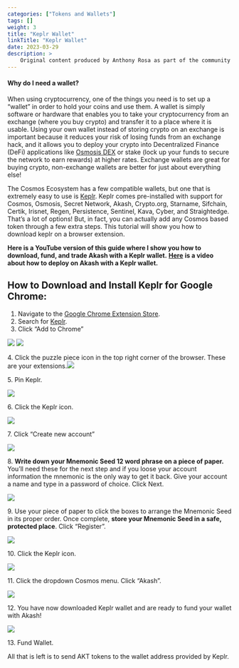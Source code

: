 ```yaml
---
categories: ["Tokens and Wallets"]
tags: []
weight: 3
title: "Keplr Wallet"
linkTitle: "Keplr Wallet"
date: 2023-03-29
description: >
    Original content produced by Anthony Rosa as part of the community challenge.
---
```


#### Why do I need a wallet?

When using cryptocurrency, one of the things you need is to set up a “wallet” in order to hold your coins and use them. A wallet is simply software or hardware that enables you to take your cryptocurrency from an exchange (where you buy crypto) and transfer it to a place where it is usable. Using your own wallet instead of storing crypto on an exchange is important because it reduces your risk of losing funds from an exchange hack, and it allows you to deploy your crypto into Decentralized Finance (DeFi) applications like [Osmosis DEX](https://app.osmosis.zone) or stake (lock up your funds to secure the network to earn rewards) at higher rates. Exchange wallets are great for buying crypto, non-exchange wallets are better for just about everything else!

The Cosmos Ecosystem has a few compatible wallets, but one that is extremely easy to use is [Keplr](https://keplr.app). Keplr comes pre-installed with support for Cosmos, Osmosis, Secret Network, Akash, Crypto.org, Starname, Sifchain, Certik, Irisnet, Regen, Persistence, Sentinel, Kava, Cyber, and Straightedge. That’s a lot of options! But, in fact, you can actually add any Cosmos based token through a few extra steps. This tutorial will show you how to download keplr on a browser extension.

**Here is a YouTube version of this guide where I show you how to download, fund, and trade Akash with a Keplr wallet.** [**Here**](https://www.youtube.com/watch?v=KGu3wiwcxNc\&t=642s) **is a video about how to deploy on Akash with a Keplr wallet.**

## How to Download and Install Keplr for Google Chrome: <a href="#2a14" id="2a14"></a>

1. Navigate to the [Google Chrome Extension Store](https://chrome.google.com/webstore/category/extensions?hl=en).
2. Search for [Keplr](https://chrome.google.com/webstore/detail/keplr/dmkamcknogkgcdfhhbddcghachkejeap?hl=en).
3. Click “Add to Chrome”

![](https://miro.medium.com/max/60/1\*b-gl3aaJpxx4\_VAK4T58QA.png?q=20) ![](https://miro.medium.com/max/1400/1\*b-gl3aaJpxx4\_VAK4T58QA.png)

4\. Click the puzzle piece icon in the top right corner of the browser. These are your extensions.![](https://miro.medium.com/max/408/1\*6TXuj66rkr9uDZ3K3U6x\_A.png)

5\. Pin Keplr.

![](https://miro.medium.com/max/600/1\*A3LlAK2TNjx4jGEgK5HCiw.png)

6\. Click the Keplr icon.

![](https://miro.medium.com/max/272/1\*fUjYWaDxVltwkbu\_LWjsvg.png)

7\. Click “Create new account”

![](https://miro.medium.com/max/1288/1\*eu6QM\_p5jbeorJQTWXMNXg.png)

8\. **Write down your Mnemonic Seed 12 word phrase on a piece of paper.** You’ll need these for the next step and if you loose your account information the mnemonic is the only way to get it back. Give your account a name and type in a password of choice. Click Next.

![](https://miro.medium.com/max/1400/1\*3j8sS3D8YIJbBhNsb2uiig.png)

9\. Use your piece of paper to click the boxes to arrange the Mnemonic Seed in its proper order. Once complete, **store your Mnemonic Seed in a safe, protected place**. Click “Register”.

![](https://miro.medium.com/max/1400/1\*8ax\_97-t6IRo2mWw7HV1cg.png)

10\. Click the Keplr icon.

![](https://miro.medium.com/max/272/1\*OFgsSrkW2yYXQHujo9uI4Q.png)

11\. Click the dropdown Cosmos menu. Click “Akash”.

![](https://miro.medium.com/max/744/1\*PPobLOFbdYCNhXEyWmTxxw.png)

12\. You have now downloaded Keplr wallet and are ready to fund your wallet with Akash!

![](https://miro.medium.com/max/736/1\*kF2UUXQgSei23dqutkDNVg.png)

13\. Fund Wallet.

All that is left is to send AKT tokens to the wallet address provided by Keplr.
